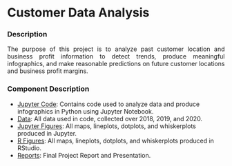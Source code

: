 # Customer Data Analysis

### Description
<div style="text-align: justify"> The purpose of this project is to analyze past customer location and business profit information to detect trends, produce meaningful infographics, and make reasonable predictions on future customer locations and business profit margins.</div>

### Component Description
- [Jupyter Code](Code/jupyter/TK.ipynb): Contains code used to analyze data and produce infographics in Python using Jupyter Notebook.
- [Data](data): All data used in code, collected over 2018, 2019, and 2020.
- [Jupyter Figures](Jupyter%20Figures): All maps, lineplots, dotplots, and whiskerplots produced in Jupyter.
- [R Figures](R%20Figures): All maps, lineplots, dotplots, and whiskerplots produced in RStudio.
- [Reports](Reports): Final Project Report and Presentation.
